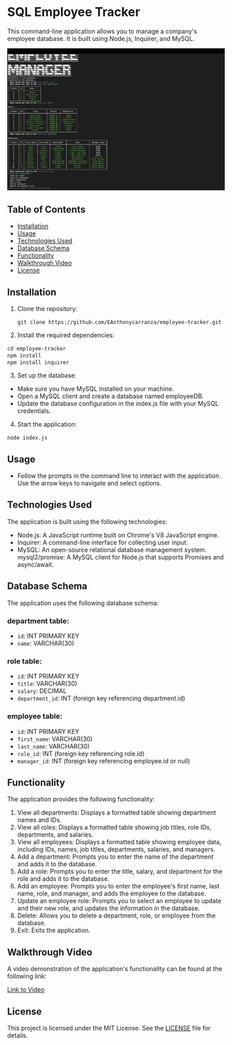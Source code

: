 # SQL Employee Tracker

This command-line application allows you to manage a company's employee database. It is built using Node.js, Inquirer, and MySQL.

![Demo](Assets/EMPLOYEE_MANAGER.png)

## Table of Contents

- [Installation](#installation)
- [Usage](#usage)
- [Technologies Used](#technologies-used)
- [Database Schema](#database-schema)
- [Functionality](#functionality)
- [Walkthrough Video](#walkthrough-video)
- [License](#license)

## Installation

1. Clone the repository:

   ```shell
   git clone https://github.com/EAnthonycarranza/employee-tracker.git
   ```

2. Install the required dependencies:

```shell
cd employee-tracker
npm install
npm install inquirer
```
3. Set up the database:

- Make sure you have MySQL installed on your machine.
- Open a MySQL client and create a database named employeeDB.
- Update the database configuration in the index.js file with your MySQL credentials.

4. Start the application:

```shell
node index.js
```

## Usage

- Follow the prompts in the command line to interact with the application. Use the arrow keys to navigate and select options.

## Technologies Used

The application is built using the following technologies:

- Node.js: A JavaScript runtime built on Chrome's V8 JavaScript engine.
- Inquirer: A command-line interface for collecting user input.
- MySQL: An open-source relational database management system.
mysql2/promise: A MySQL client for Node.js that supports Promises and async/await.

## Database Schema

The application uses the following database schema:

### department table:

- `id`: INT PRIMARY KEY
- `name`: VARCHAR(30)

### role table:

- `id`: INT PRIMARY KEY
- `title`: VARCHAR(30)
- `salary`: DECIMAL
- `department_id`: INT (foreign key referencing department.id)

### employee table:

- `id`: INT PRIMARY KEY
- `first_name`: VARCHAR(30)
- `last_name`: VARCHAR(30)
- `role_id`: INT (foreign key referencing role.id)
- `manager_id`: INT (foreign key referencing employee.id or null)

## Functionality

The application provides the following functionality:

1. View all departments: Displays a formatted table showing department names and IDs.
2. View all roles: Displays a formatted table showing job titles, role IDs, departments, and salaries.
3. View all employees: Displays a formatted table showing employee data, including IDs, names, job titles, departments, salaries, and managers.
4. Add a department: Prompts you to enter the name of the department and adds it to the database.
5. Add a role: Prompts you to enter the title, salary, and department for the role and adds it to the database.
6. Add an employee: Prompts you to enter the employee's first name, last name, role, and manager, and adds the employee to the database.
7. Update an employee role: Prompts you to select an employee to update and their new role, and updates the information in the database.
8. Delete: Allows you to delete a department, role, or employee from the database.
9. Exit: Exits the application.

## Walkthrough Video

A video demonstration of the application's functionality can be found at the following link:

[Link to Video](https://youtu.be/GHUOgAJSHPo)

## License

This project is licensed under the MIT License. See the [LICENSE](LICENSE) file for details.
